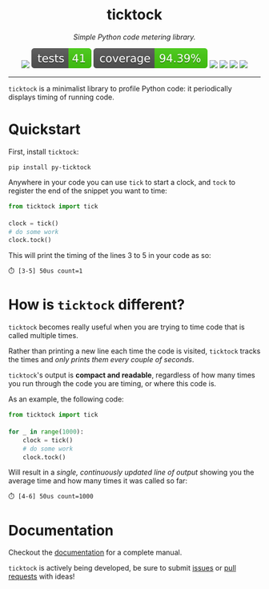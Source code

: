 </p>
<h1 align="center"> ticktock </h1>
<p align="center">
  <em>Simple Python code metering library.</em>
</p>

<p align="center">
  <a href="https://github.com/victorbenichoux/ticktock/actions?query=branch%3Amain+"><img src="https://img.shields.io/github/workflow/status/victorbenichoux/ticktock/CI/main" /></a>
  <a href="https://github.com/victorbenichoux/ticktock/actions/workflows/main.yml?query=branch%3Amain+"><img src="docs/badges/tests.svg" /></a>
  <a href="https://victorbenichoux.github.io/ticktock/coverage/index.html"><img src="docs/badges/coverage.svg" /></a>
  <a href="https://pypi.org/project/py-ticktock/"><img src="https://img.shields.io/pypi/v/py-ticktock" /></a>
  <a href="https://pypi.org/project/py-ticktock/"><img src="https://img.shields.io/pypi/pyversions/py-ticktock" /></a>
  <a href="https://victorbenichoux.github.io/ticktock/index.html"><img src="https://img.shields.io/badge/docs-latest-blue" /></a>
  <a href="https://github.com/victorbenichoux/ticktock/blob/main/LICENSE"><img src="https://img.shields.io/github/license/victorbenichoux/ticktock" /></a>
</p>

---

`ticktock` is a minimalist library to profile Python code: it periodically displays timing of running code.

# Quickstart

First, install `ticktock`:
```
pip install py-ticktock
```

Anywhere in your code you can use `tick` to start a clock, and `tock` to register the end of the snippet you want to time:

```python
from ticktock import tick

clock = tick()
# do some work
clock.tock()
```

This will print the timing of the lines 3 to 5 in your code as so:
```
⏱️ [3-5] 50us count=1
```

# How is `ticktock` different?

`ticktock` becomes really useful when you are trying to time code that is called multiple times. 

Rather than printing a new line each time the code is visited, `ticktock` tracks the times and *only prints them every couple of seconds*. 

`ticktock`'s output is **compact and readable**, regardless of how many times you run through the code you are timing, or where this code is.

As an example, the following code:

```python
from ticktock import tick

for _ in range(1000):
    clock = tick()
    # do some work
    clock.tock()
```

Will result in a *single, continuously updated line of output* showing you the average time and how many times it was called so far:
```
⏱️ [4-6] 50us count=1000
```

# Documentation

Checkout the [documentation](https://victorbenichoux.github.io/ticktock/) for a complete manual.

`ticktock` is actively being developed, be sure to submit [issues](https://github.com/victorbenichoux/ticktock/issues) or [pull requests](https://github.com/victorbenichoux/ticktock/pulls) with ideas!

